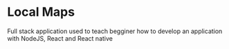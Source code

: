 # Local Maps

Full stack application used to teach begginer how to develop an application with NodeJS, React and React native
